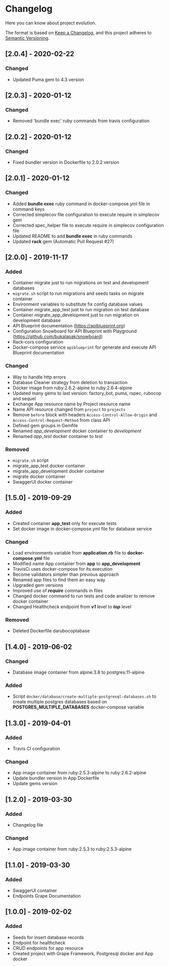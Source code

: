 # Changelog
Here you can know about project evolution.

The format is based on [Keep a Changelog](https://keepachangelog.com/en/1.0.0/), and this project adheres to [Semantic Versioning](https://semver.org/spec/v2.0.0.html).

## [2.0.4] - 2020-02-22
### Changed
- Updated Puma gem to 4.3 version

## [2.0.3] - 2020-01-12
### Changed
- Removed 'bundle exec' ruby commands from travis configuration

## [2.0.2] - 2020-01-12
### Changed
- Fixed bundler version in Dockerfile to 2.0.2 version

## [2.0.1] - 2020-01-12
### Changed
- Added **bundle exec** ruby command in docker-compose.yml file in command keys
- Corrected simplecov file configuration to execute require in simplecov gem
- Corrected spec_helper file to execute require in simplecov configuration file
- Updated README to add **bundle exec** in ruby commands
- Updated **rack** gem (Automatic Pull Request #27)

## [2.0.0] - 2019-11-17
### Added
- Container migrate just to run migrations on test and development databases
- `migrate.sh` script to run migrations and seeds tasks on migrate container
- Environment variables to substitute fix config database values
- Container migrate_app_test just to run migration on test database
- Container migrate_app_development just to run migration on development database
- API Blueprint documentation (https://apiblueprint.org)
- Configuration Snowboard for API Blueprint with Playground (https://github.com/bukalapak/snowboard)
- Rack-cors configuration
- Docker-compose service `apiblueprint` for generate and execute API Blueprint documentation

### Changed
- Way to handle http errors
- Database Cleaner strategy from deletion to transaction
- Docker image from ruby:2.6.2-alpine to ruby:2.6.4-alpine
- Updated many gems to last version: factory_bot, puma, rspec, rubocop and sequel
- Exchange App resource name by Project resource name
- Name API resource changed from `project` to `projects`
- Remove `before` block with headers `Access-Control-Allow-Origin` and `Access-Control-Request-Method` from class API
- Defined gem groups in Gemfile
- Renamed *app_development* docker container to *development*
- Renamed *app_test* docker container to *test*

### Removed
- `migrate.sh` script
- migrate_app_test docker container
- migrate_app_development docker container
- migrate docker container
- SwaggerUI docker container

## [1.5.0] - 2019-09-29
### Added
- Created container **app_test** only for execute tests
- Set docker image in docker-compose.yml file for database service

### Changed
- Load environments variable from **application.rb** file to **docker-compose.yml** file
- Modified name App container from **app** to **app_development**
- TravisCi uses docker-compose for its execution
- Become validators simpler than previous approach
- Renamed app files to find them an easy way
- Upgraded gem versions
- Improved use of ***require*** commands in files
- Changed docker command to run tests and code analizer to remove docker container
- Changed Healthcheck endpoint from ***v1*** level to ***top*** level

### Removed
- Deleted Dockerfile darubocoptabase

## [1.4.0] - 2019-06-02
### Changed
- Database image container from alpine:3.8 to postgres:11-alpine

### Added
- Script ```docker/database/create-multiple-postgresql-databases.sh``` to create multiple postgres databases based on **POSTGRES_MULTIPLE_DATABASES** docker-compose variable

## [1.3.0] - 2019-04-01
### Added
- Travis CI configuration

### Changed
- App image container from ruby:2.5.3-alpine to ruby:2.6.2-alpine
- Update bundler version in App Dockerfile
- Update gems version

## [1.2.0] - 2019-03-30
### Added
- Changelog file

### Changed
- App image container from ruby:2.5.3 to ruby:2.5.3-alpine

## [1.1.0] - 2019-03-30
### Added
- SwaggerUI container
- Endpoints Grape Documentation

## [1.0.0] - 2019-02-02
### Added
- Seeds for insert database records
- Endpoint for healthcheck
- CRUD endpoints for app resource
- Created project with Grape Framework, Postgresql docker and App docker
